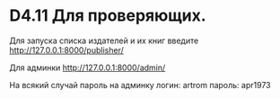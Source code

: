 # D4.11 Для проверяющих. 
Для запуска списка издателей и их книг введите http://127.0.0.1:8000/publisher/

Для админки http://127.0.0.1:8000/admin/

На всякий случай пароль на админку логин: artrom пароль: apr1973
